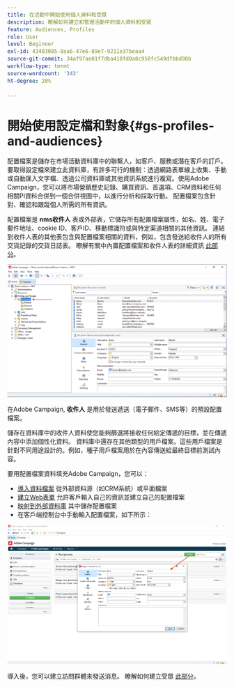 ```yaml
---
title: 在活動中開始使用個人資料和受眾
description: 瞭解如何建立和管理活動中的個人資料和受眾
feature: Audiences, Profiles
role: User
level: Beginner
exl-id: 43483085-8aa6-47e6-89e7-9211e37beaa4
source-git-commit: 34af97ae01f7dba418fd0a8c950fc549dfbbd98b
workflow-type: tm+mt
source-wordcount: '343'
ht-degree: 20%

---
```


# 開始使用設定檔和對象{#gs-profiles-and-audiences}

配置檔案是儲存在市場活動資料庫中的聯繫人，如客戶、服務或潛在客戶的訂戶。 要取得設定檔來建立此資料庫，有許多可行的機制：透過網路表單線上收集、手動或自動匯入文字檔、透過公司資料庫或其他資訊系統進行複寫。使用Adobe Campaign，您可以將市場營銷歷史記錄、購買資訊、首選項、CRM資料和任何相關PI資料合併到一個合併視圖中，以進行分析和採取行動。 配置檔案包含針對、確認和跟蹤個人所需的所有資訊。



配置檔案是 **nms收件人** 表或外部表，它儲存所有配置檔案屬性，如名、姓、電子郵件地址、cookie ID、客戶ID、移動標識符或與特定渠道相關的其他資訊。 連結到收件人表的其他表包含與配置檔案相關的資料，例如，包含發送給收件人的所有交貨記錄的交貨日誌表。 瞭解有關中內置配置檔案和收件人表的詳細資訊 [此部分](../dev/datamodel.md#ootb-profiles)。

![](assets/recipients-in-explorer.png)

在Adobe Campaign, **收件人** 是用於發送遞送（電子郵件、SMS等）的預設配置檔案。

儲存在資料庫中的收件人資料使您能夠篩選將接收任何給定傳遞的目標，並在傳遞內容中添加個性化資料。 資料庫中還存在其他類型的用戶檔案。這些用戶檔案是針對不同用途設計的。例如，種子用戶檔案用於在內容傳送給最終目標前測試內容。

要用配置檔案資料填充Adobe Campaign，您可以：

* [導入資料檔案](../start/import.md) 從外部資料源（如CRM系統）或平面檔案
* [建立Web表單](../dev/webapps.md) 允許客戶輸入自己的資訊並建立自己的配置檔案
* [映射到外部資料庫](../connect/fda.md) 其中儲存配置檔案
* 在客戶端控制台中手動輸入配置檔案，如下所示：

![](assets/create-profile.png)

<!--You can also select your message audience in an external file: recipients are stored not in the database, but in files. These are known as “external” deliveries. These contacts can be imported or not in Adobe Campaign. [Learn more](external-profiles.md).-->

導入後，您可以建立訪問群體來發送消息。 瞭解如何建立受眾 [此部分](create-audiences.md)。